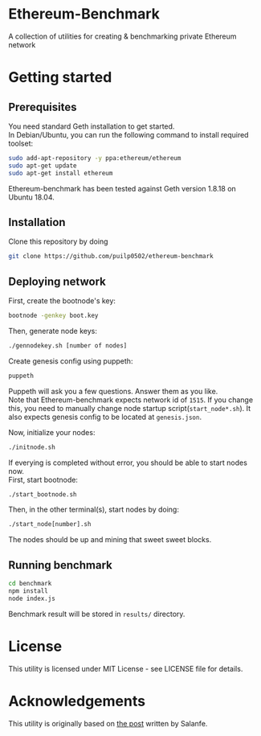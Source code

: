 # Ethereum-Benchmark  
A collection of utilities for creating & benchmarking private Ethereum network

# Getting started
## Prerequisites
You need standard Geth installation to get started.  
In Debian/Ubuntu, you can run the following command to install required toolset:  
```sh
sudo add-apt-repository -y ppa:ethereum/ethereum
sudo apt-get update
sudo apt-get install ethereum
```
Ethereum-benchmark has been tested against Geth version 1.8.18 on Ubuntu 18.04.

## Installation
Clone this repository by doing 
```sh
git clone https://github.com/puilp0502/ethereum-benchmark
```

## Deploying network
First, create the bootnode's key:
```sh
bootnode -genkey boot.key
```
  
Then, generate node keys:
```sh
./gennodekey.sh [number of nodes]
```

Create genesis config using puppeth:
```sh
puppeth
```
Puppeth will ask you a few questions. Answer them as you like.  
Note that Ethereum-benchmark expects network id of `1515`. If you change this, you need to manually change node startup script(`start_node*.sh`). It also expects genesis config to be located at `genesis.json`.  

Now, initialize your nodes:
```sh
./initnode.sh
```

If everying is completed without error, you should be able to start nodes now.  
First, start bootnode:
```sh
./start_bootnode.sh
```
Then, in the other terminal(s), start nodes by doing:
```sh
./start_node[number].sh
```
The nodes should be up and mining that sweet sweet blocks.

## Running benchmark
```sh
cd benchmark
npm install
node index.js
```
Benchmark result will be stored in `results/` directory.

# License
This utility is licensed under MIT License - see LICENSE file for details.

# Acknowledgements
This utility is originally based on [the post](https://hackernoon.com/setup-your-own-private-proof-of-authority-ethereum-network-with-geth-9a0a3750cda8) written by Salanfe.
